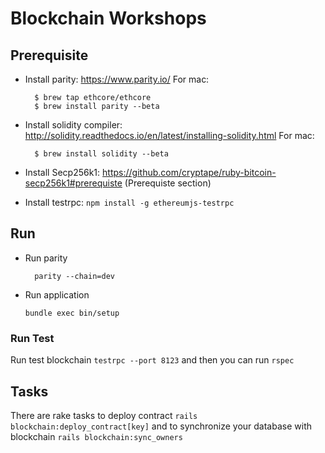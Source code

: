 # Blockchain Workshops

## Prerequisite

* Install parity: https://www.parity.io/
  For mac:
  ```
    $ brew tap ethcore/ethcore
    $ brew install parity --beta
  ```

* Install solidity compiler: http://solidity.readthedocs.io/en/latest/installing-solidity.html
  For mac:
  ```
    $ brew install solidity --beta
  ```

* Install Secp256k1: https://github.com/cryptape/ruby-bitcoin-secp256k1#prerequiste (Prerequiste section)

* Install testrpc: ```npm install -g ethereumjs-testrpc```

## Run

* Run parity
  ```
    parity --chain=dev
  ```

* Run application
  ```
  bundle exec bin/setup
  ```

### Run Test
  Run test blockchain ```testrpc --port 8123``` and then you can run ```rspec```

## Tasks

There are rake tasks to deploy contract
```rails blockchain:deploy_contract[key]```
and to synchronize your database with blockchain
```rails blockchain:sync_owners```
